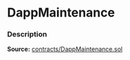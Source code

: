 # DappMaintenance

### Description <a id="description"></a>

**Source:** [contracts/DappMaintenance.sol](https://github.com/perifinance/peri-finance/blob/master/contracts/DappMaintenance.sol)

